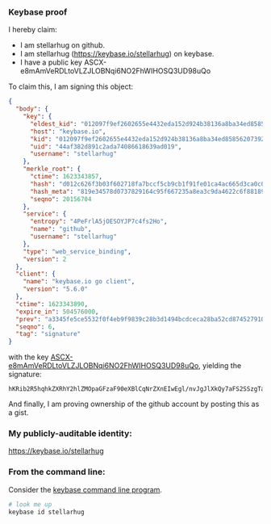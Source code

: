 ### Keybase proof

I hereby claim:

  * I am stellarhug on github.
  * I am stellarhug (https://keybase.io/stellarhug) on keybase.
  * I have a public key ASCX-e8mAmVeRDLtoVLZJLOBNqi6NO2FhWIHOSQ3UD98uQo

To claim this, I am signing this object:

```json
{
  "body": {
    "key": {
      "eldest_kid": "012097f9ef2602655e4432eda152d924b38136a8ba34ed85856207392437503f7cb90a",
      "host": "keybase.io",
      "kid": "012097f9ef2602655e4432eda152d924b38136a8ba34ed85856207392437503f7cb90a",
      "uid": "44af382d891c2ada74086618639ad019",
      "username": "stellarhug"
    },
    "merkle_root": {
      "ctime": 1623343857,
      "hash": "d012c626f3b03f602718fa7bccf5cb9cb1f91fe01ca4ac665d3ca0c05e0366c38bbae44b5b77fc942e1e8d68e0153eaa0d204f1f781b1952203bfa0a052ba313",
      "hash_meta": "819e34578d0737829164c95f667235a8ea3c9da4622c6f88189c41c9468f1889",
      "seqno": 20156704
    },
    "service": {
      "entropy": "4PeFrlA5jOESOYJP7c4fs2Ho",
      "name": "github",
      "username": "stellarhug"
    },
    "type": "web_service_binding",
    "version": 2
  },
  "client": {
    "name": "keybase.io go client",
    "version": "5.6.0"
  },
  "ctime": 1623343890,
  "expire_in": 504576000,
  "prev": "a3345fe5ce5532f0f4eb9f9839c28b3d1494bcdceca28ba52cd874527910c820",
  "seqno": 6,
  "tag": "signature"
}
```

with the key [ASCX-e8mAmVeRDLtoVLZJLOBNqi6NO2FhWIHOSQ3UD98uQo](https://keybase.io/stellarhug), yielding the signature:

```
hKRib2R5hqhkZXRhY2hlZMOpaGFzaF90eXBlCqNrZXnEIwEgl/nvJgJlXkQy7aFS2SSzgTaoujTthYViBzkkN1A/fLkKp3BheWxvYWTESpcCBsQgozRf5c5VMvD065+YOcKLPRSUvNzsooulLNh0UnkQyCDEIGsh+s4ljLQqoyU0b6BwC9iVPneXKMGdiIKkrqnLS7HEAgHCo3NpZ8RAzOMCubUTX6CG8dzAF1DmvDv7aMGtsGPxhCY2VhI43oXLUKZIZCom89KeNDh/93yvYRex7Pa6CE02IqQJ7BliAKhzaWdfdHlwZSCkaGFzaIKkdHlwZQildmFsdWXEIOcQWyztIz5SNfm9qIMy+YTjFivKmSPbrU9H98j5lQqfo3RhZ80CAqd2ZXJzaW9uAQ==

```

And finally, I am proving ownership of the github account by posting this as a gist.

### My publicly-auditable identity:

https://keybase.io/stellarhug

### From the command line:

Consider the [keybase command line program](https://keybase.io/download).

```bash
# look me up
keybase id stellarhug
```
